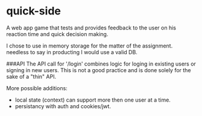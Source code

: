 # quick-side
A web app game that tests and provides feedback to the user on his reaction time and quick decision making.

I chose to use in memory storage for the matter of the assignment. needless to say in producting I would use a valid DB.

###API
The API call for '/login' combines logic for loging in existing users or signing in new users. This is not a good practice and is done solely for the sake of a "thin" API.

More possible additions:
- local state (context) can support more then one user at a time.
- persistancy with auth and cookies/jwt.